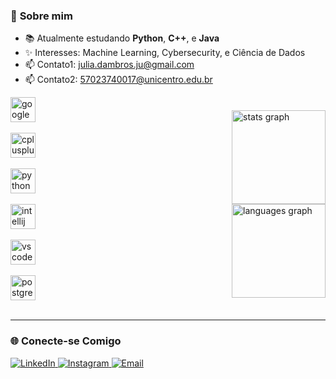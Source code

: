 
### 🌟 **Sobre mim**
- 📚 Atualmente estudando **Python**, **C++**, e **Java**
- ✨ Interesses: Machine Learning, Cybersecurity, e Ciência de Dados
- 📫 Contato1: [julia.dambros.ju@gmail.com](mailto:julia.dambros.ju@gmail.com)
- 📫 Contato2: [57023740017@unicentro.edu.br](mailto:57023740017@unicentro.edu.br)


<div style="display: flex; align-items: center; justify-content: space-between; flex-wrap: wrap;">
  
  <div style="display: flex; flex-direction: column; align-items: center; margin-right: 20px;">
    <img src="https://cdn.jsdelivr.net/gh/devicons/devicon/icons/googlecloud/googlecloud-original.svg" height="40" alt="googlecloud logo" /> </br>
    <img src="https://cdn.jsdelivr.net/gh/devicons/devicon/icons/cplusplus/cplusplus-original.svg" height="40" alt="cplusplus logo" /></br>
    <img src="https://cdn.jsdelivr.net/gh/devicons/devicon/icons/python/python-original.svg" height="40" alt="python logo" /></br>
    <img src="https://cdn.jsdelivr.net/gh/devicons/devicon/icons/intellij/intellij-original.svg" height="40" alt="intellij logo" /></br>
    <img src="https://cdn.jsdelivr.net/gh/devicons/devicon/icons/vscode/vscode-original.svg" height="40" alt="vscode logo" /></br>
    <img src="https://cdn.jsdelivr.net/gh/devicons/devicon/icons/postgresql/postgresql-original.svg" height="40" alt="postgresql logo" /></br>
  </div>

  <div style="display: flex; flex-direction: column; align-items: left;">
    <img src="https://github-readme-stats.vercel.app/api?username=Juliadambros&hide_title=false&hide_rank=false&show_icons=true&include_all_commits=true&count_private=true&disable_animations=false&theme=moltack&locale=en&hide_border=true&order=1" height="150" alt="stats graph" />
    <img src="https://github-readme-stats.vercel.app/api/top-langs?username=Juliadambros&locale=en&hide_title=false&layout=compact&card_width=320&langs_count=5&theme=moltack&hide_border=true&order=2" height="150" alt="languages graph" />
  </div>

</div>



---

### 🌐 **Conecte-se Comigo**
<p align="left">
  <a href="https://www.linkedin.com/in/j%C3%BAlia-dambr%C3%B3s-5215352a8/" target="_blank">
    <img src="https://img.shields.io/badge/LinkedIn-0077B5?style=flat&logo=linkedin&logoColor=white" alt="LinkedIn">
  </a>
  <a href="https://instagram.com/julia.dambros.ju" target="_blank">
    <img src="https://img.shields.io/badge/Instagram-E4405F?style=flat&logo=instagram&logoColor=white" alt="Instagram">
  </a>
  <a href="mailto:julia.dambros.jua@gmail.com" target="_blank">
    <img src="https://img.shields.io/badge/Email-D14836?style=flat&logo=gmail&logoColor=white" alt="Email">
  </a>
</p>
